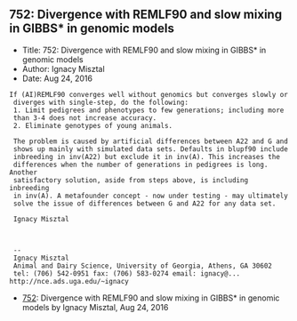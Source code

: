## 752: Divergence with REMLF90 and slow mixing in GIBBS* in genomic models

- Title: 752: Divergence with REMLF90 and slow mixing in GIBBS* in genomic models
- Author: Ignacy Misztal
- Date: Aug 24, 2016

```
If (AI)REMLF90 converges well without genomics but converges slowly or 
 diverges with single-step, do the following:
 1. Limit pedigrees and phenotypes to few generations; including more 
 than 3-4 does not increase accuracy.
 2. Eliminate genotypes of young animals.

 The problem is caused by artificial differences between A22 and G and 
 shows up mainly with simulated data sets. Defaults in blupf90 include 
 inbreeding in inv(A22) but exclude it in inv(A). This increases the 
 differences when the number of generations in pedigrees is long. Another 
 satisfactory solution, aside from steps above, is including inbreeding 
 in inv(A). A metafounder concept - now under testing - may ultimately 
 solve the issue of differences between G and A22 for any data set.

 Ignacy Misztal



 -- 
 Ignacy Misztal
 Animal and Dairy Science, University of Georgia, Athens, GA 30602
 tel: (706) 542-0951 fax: (706) 583-0274 email: ignacy@...
http://nce.ads.uga.edu/~ignacy
```

- [752](0752.md): Divergence with REMLF90 and slow mixing in GIBBS* in genomic models by Ignacy Misztal, Aug 24, 2016
